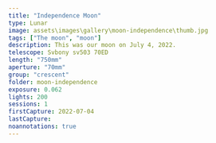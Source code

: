 ```yaml
---
title: "Independence Moon"
type: Lunar
image: assets\images\gallery\moon-independence\thumb.jpg
tags: ["The moon", "moon"]
description: This was our moon on July 4, 2022.
telescope: Svbony sv503 70ED
length: "750mm"
aperture: "70mm"
group: "crescent"
folder: moon-independence
exposure: 0.062
lights: 200
sessions: 1
firstCapture: 2022-07-04
lastCapture:
noannotations: true
---
```

